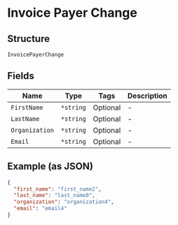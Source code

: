 
# Invoice Payer Change

## Structure

`InvoicePayerChange`

## Fields

| Name | Type | Tags | Description |
|  --- | --- | --- | --- |
| `FirstName` | `*string` | Optional | - |
| `LastName` | `*string` | Optional | - |
| `Organization` | `*string` | Optional | - |
| `Email` | `*string` | Optional | - |

## Example (as JSON)

```json
{
  "first_name": "first_name2",
  "last_name": "last_name0",
  "organization": "organization4",
  "email": "email4"
}
```

